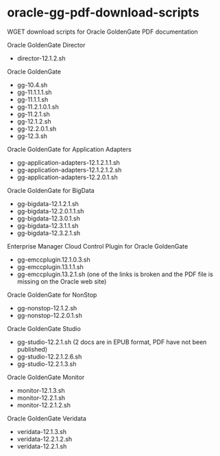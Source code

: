 # oracle-gg-pdf-download-scripts
WGET download scripts for Oracle GoldenGate PDF documentation

Oracle GoldenGate Director
- director-12.1.2.sh

Oracle GoldenGate 
- gg-10.4.sh
- gg-11.1.1.1.sh
- gg-11.1.1.sh
- gg-11.2.1.0.1.sh
- gg-11.2.1.sh
- gg-12.1.2.sh
- gg-12.2.0.1.sh
- gg-12.3.sh

Oracle GoldenGate for Application Adapters
- gg-application-adapters-12.1.2.1.1.sh
- gg-application-adapters-12.1.2.1.2.sh
- gg-application-adapters-12.2.0.1.sh

Oracle GoldenGate for BigData
- gg-bigdata-12.1.2.1.sh
- gg-bigdata-12.2.0.1.1.sh
- gg-bigdata-12.3.0.1.sh
- gg-bigdata-12.3.1.1.sh
- gg-bigdata-12.3.2.1.sh

Enterprise Manager Cloud Control Plugin for Oracle GoldenGate
- gg-emccplugin.12.1.0.3.sh
- gg-emccplugin.13.1.1.sh
- gg-emccplugin.13.2.1.sh (one of the links is broken and the PDF file is missing on the Oracle web site)

Oracle GoldenGate for NonStop
- gg-nonstop-12.1.2.sh
- gg-nonstop-12.2.0.1.sh

Oracle GoldenGate Studio
- gg-studio-12.2.1.sh (2 docs are in EPUB format, PDF have not been published)
- gg-studio-12.2.1.2.6.sh
- gg-studio-12.2.1.3.sh

Oracle GoldenGate Monitor
- monitor-12.1.3.sh
- monitor-12.2.1.sh
- monitor-12.2.1.2.sh

Oracle GoldenGate Veridata
- veridata-12.1.3.sh
- veridata-12.2.1.2.sh
- veridata-12.2.1.sh
